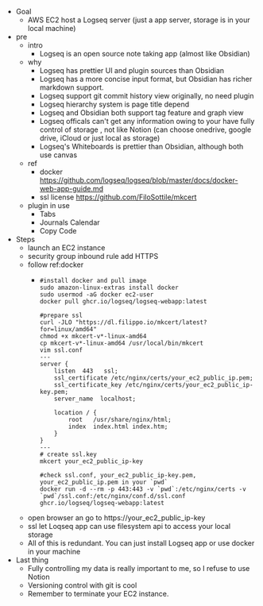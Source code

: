 - Goal
	- AWS EC2 host a Logseq server (just a app server, storage is in your local machine)
- pre
	- intro
		- Logseq is an open source note taking app (almost like Obsidian)
	- why
		- Logseq has prettier UI and plugin sources than Obsidian
		- Logseq has a more concise input format, but Obsidian has richer markdown support.
		- Logseq support git commit history view originally, no need plugin
		- Logseq hierarchy system is page title depend
		- Logseq and Obsidian both support tag feature and graph view
		- Logseq officals can't get any information owing to your have fully control of storage , not like Notion (can choose onedrive, google drive, iCloud or just local as storage)
		- Logseq's Whiteboards is prettier than Obsidian, although both use canvas
	- ref
		- docker https://github.com/logseq/logseq/blob/master/docs/docker-web-app-guide.md
		- ssl license https://github.com/FiloSottile/mkcert
	- plugin in use
		- Tabs
		- Journals Calendar
		- Copy Code
- Steps
	- launch an EC2 instance
	- security group inbound rule add HTTPS
	- follow ref:docker
		- ```
		  #install docker and pull image
		  sudo amazon-linux-extras install docker
		  sudo usermod -aG docker ec2-user
		  docker pull ghcr.io/logseq/logseq-webapp:latest
		  
		  #prepare ssl 
		  curl -JLO "https://dl.filippo.io/mkcert/latest?for=linux/amd64"
		  chmod +x mkcert-v*-linux-amd64
		  cp mkcert-v*-linux-amd64 /usr/local/bin/mkcert
		  vim ssl.conf
		  ---
		  server {
		      listen  443   ssl;
		      ssl_certificate /etc/nginx/certs/your_ec2_public_ip.pem;
		      ssl_certificate_key /etc/nginx/certs/your_ec2_public_ip-key.pem;
		      server_name  localhost;
		  
		      location / {
		          root   /usr/share/nginx/html;
		          index  index.html index.htm;
		      }
		  }
		  ---
		  # create ssl.key
		  mkcert your_ec2_public_ip-key
		  
		  #check ssl.conf, your_ec2_public_ip-key.pem, your_ec2_public_ip.pem in your `pwd`
		  docker run -d --rm -p 443:443 -v `pwd`:/etc/nginx/certs -v `pwd`/ssl.conf:/etc/nginx/conf.d/ssl.conf ghcr.io/logseq/logseq-webapp:latest
		  ```
	- open browser an go to https://your_ec2_public_ip-key
	- ssl let Loqseq app can use filesystem api to access your local storage
	- All of this is redundant. You can just install Logseq app or use docker in your machine
- Last thing
	- Fully controlling my data is really important to me, so I refuse to use Notion
	- Versioning control with git is cool
	- Remember to terminate your EC2 instance.